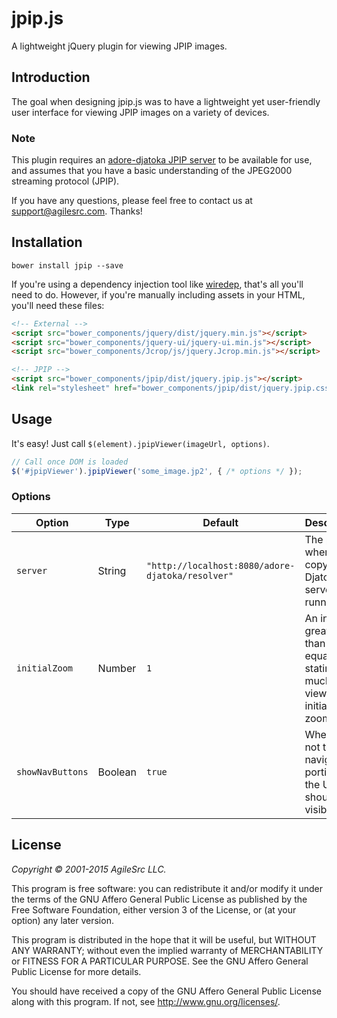 # jpip.js

A lightweight jQuery plugin for viewing JPIP images.

## Introduction
The goal when designing jpip.js was to have a lightweight yet user-friendly user interface for viewing JPIP images on a variety of devices.

### Note
This plugin requires an [adore-djatoka JPIP server](http://sourceforge.net/apps/mediawiki/djatoka/index.php?title=Main_Page) to be available for use, and assumes that you have a basic understanding of the JPEG2000 streaming protocol (JPIP).

If you have any questions, please feel free to contact us at [support@agilesrc.com](mailto:support@agilesrc.com). Thanks!

## Installation
```
bower install jpip --save
```

If you're using a dependency injection tool like [wiredep](https://github.com/taptapship/wiredep.git), that's all you'll need to do. However, if you're manually including assets in your HTML, you'll need these files:

```html
<!-- External -->
<script src="bower_components/jquery/dist/jquery.min.js"></script>
<script src="bower_components/jquery-ui/jquery-ui.min.js"></script>
<script src="bower_components/Jcrop/js/jquery.Jcrop.min.js"></script>

<!-- JPIP -->
<script src="bower_components/jpip/dist/jquery.jpip.js"></script>
<link rel="stylesheet" href="bower_components/jpip/dist/jquery.jpip.css" />
```

## Usage
It's easy! Just call `$(element).jpipViewer(imageUrl, options)`.

```js
// Call once DOM is loaded
$('#jpipViewer').jpipViewer('some_image.jp2', { /* options */ });
```

### Options
| Option           | Type    | Default                                          | Description
| ------           | ------- | -------                                          | -----------
| `server`         | String  | `"http://localhost:8080/adore-djatoka/resolver"` | The path to where your copy of the Djatoka server is running.
| `initialZoom`    | Number  | `1`                                              | An integer greater than or equal to 1 stating how much the view should initially be zoomed in
| `showNavButtons` | Boolean | `true`                                           | Whether or not the navigation portion of the UI should be visible

## License

*Copyright © 2001-2015 AgileSrc LLC.*

This program is free software: you can redistribute it and/or modify
it under the terms of the GNU Affero General Public License as
published by the Free Software Foundation, either version 3 of the
License, or (at your option) any later version.

This program is distributed in the hope that it will be useful,
but WITHOUT ANY WARRANTY; without even the implied warranty of
MERCHANTABILITY or FITNESS FOR A PARTICULAR PURPOSE.  See the
GNU Affero General Public License for more details.

You should have received a copy of the GNU Affero General Public License
along with this program.  If not, see <http://www.gnu.org/licenses/>.
